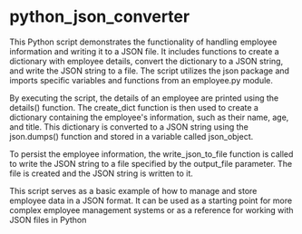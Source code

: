 # python_json_converter
This Python script demonstrates the functionality of handling employee information and writing it to a JSON file. It includes functions to create a dictionary with employee details, convert the dictionary to a JSON string, and write the JSON string to a file. The script utilizes the json package and imports specific variables and functions from an employee.py module.

By executing the script, the details of an employee are printed using the details() function. The create_dict function is then used to create a dictionary containing the employee's information, such as their name, age, and title. This dictionary is converted to a JSON string using the json.dumps() function and stored in a variable called json_object.

To persist the employee information, the write_json_to_file function is called to write the JSON string to a file specified by the output_file parameter. The file is created and the JSON string is written to it.

This script serves as a basic example of how to manage and store employee data in a JSON format. It can be used as a starting point for more complex employee management systems or as a reference for working with JSON files in Python
